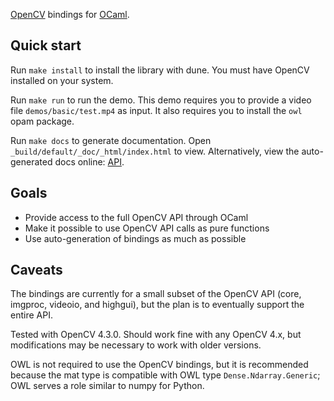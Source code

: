 
[OpenCV](http://opencv.org/) bindings for [OCaml](http://ocaml.org/).

## Quick start

Run `make install` to install the library with dune. You must have OpenCV
installed on your system.

Run `make run` to run the demo. This demo requires you to
provide a video file `demos/basic/test.mp4` as input. It also requires
you to install the `owl` opam package.

Run `make docs` to generate documentation. Open
`_build/default/_doc/_html/index.html` to view. Alternatively, view the
auto-generated docs online:
[API](https://calsign.github.io/ocaml-opencv/).

## Goals

 - Provide access to the full OpenCV API through OCaml
 - Make it possible to use OpenCV API calls as pure functions
 - Use auto-generation of bindings as much as possible

## Caveats

The bindings are currently for a small subset of the OpenCV API (core,
imgproc, videoio, and highgui), but the plan is to eventually support
the entire API.

Tested with OpenCV 4.3.0. Should work fine with any OpenCV 4.x, but
modifications may be necessary to work with older versions.

OWL is not required to use the OpenCV bindings, but it is recommended
because the mat type is compatible with OWL type
`Dense.Ndarray.Generic`; OWL serves a role similar to numpy for Python.
